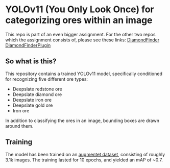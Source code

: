 # YOLOv11 (You Only Look Once) for categorizing ores within an image

This repo is part of an even bigger assignment. For the other two repos which the assignment consists of, please see these links:
[DiamondFinder](https://github.com/SkinnyAG/DiamondFinder/tree/master)
[DiamondFinderPlugin](https://github.com/SkinnyAG/DiamondFinderPlugin)

## So what is this?

This repository contains a trained YOLOv11 model, specifically conditioned for recognizing five different ore types:

- Deepslate redstone ore
- Deepslate diamond ore
- Deepslate iron ore
- Deepslate gold ore
- Iron ore

In addition to classifying the ores in an image, bounding boxes are drawn around them.

## Training

The model has been trained on an [augmentet dataset](https://universe.roboflow.com/oblig10/minecraft-ore-detection-20pzg-xejw6/dataset/2), consisting of roughly 3.1k images.
The training lasted for 10 epochs, and yielded an mAP of ~0.7.
